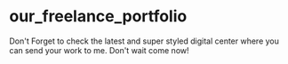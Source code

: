 # our_freelance_portfolio
Don't Forget to check the latest and super styled digital center where you can send your work to me. Don't wait come now!
